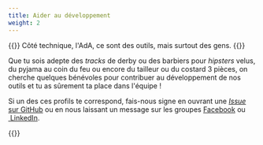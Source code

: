 ```yaml
---
title: Aider au développement
weight: 2
---
```

{{<lead>}} Côté technique, l'AdA, ce sont des outils, mais surtout des gens. {{</lead>}}

Que tu sois adepte des <i>tracks</i> de derby ou des barbiers pour <i>hipsters</i> velus, du pyjama au coin du feu ou encore du tailleur ou du costard 3 pièces, on cherche quelques bénévoles pour contribuer au développement de nos outils et tu as sûrement ta place dans l'équipe !

Si un des ces profils te correspond, fais-nous signe en ouvrant une <a href="https://github.com/adarisques/guide-it/issues/new"><i>Issue</i> sur <span class="brand"><i class="fab fa-github"></i> GitHub</span></a> ou en nous laissant un message sur les groupes <a href="https://www.facebook.com/groups/412180598824033" class="brand"><i class="fab fa-facebook"></i> Facebook</a> ou <a href="https://www.linkedin.com/groups/4594450/" class="brand"><i class="fab fa-linkedin"></i>&nbsp;LinkedIn</a>.

{{<childpages>}}